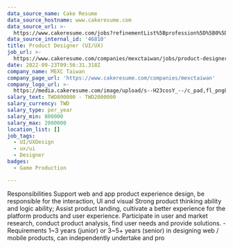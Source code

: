 ```yaml
---
data_source_name: Cake Resume
data_source_hostname: www.cakeresume.com
data_source_url: >-
  https://www.cakeresume.com/jobs?refinementList%5Bprofession%5D%5B0%5D=game-production&range%5Bsalary_range%5D%5Bmin%5D=1000000
data_source_internal_id: '46810'
title: Product Designer (UI/UX)
job_url: >-
  https://www.cakeresume.com/companies/mexctaiwan/jobs/product-designer-ui-ux-c4c4a4
date: 2022-09-23T09:56:31.318Z
company_name: MEXC Taiwan
company_page_url: 'https://www.cakeresume.com/companies/mexctaiwan'
company_logo_url: >-
  https://media.cakeresume.com/image/upload/s--H23cosY_--/c_pad,fl_png8,h_200,w_200/v1660289506/fmmveipbts2oue0re0bd.png
salary_text: TWD800000 - TWD2000000
salary_currency: TWD
salary_type: per_year
salary_min: 800000
salary_max: 2000000
location_list: []
job_tags:
  - UI/UXDesign
  - ux/ui
  - Designer
badges:
  - Game Production

---
```


Responsibilities Support web and app product experience design, be responsible for the interaction, UI and visual Strong product thinking ability and logic ability; Assist product landing, cultivate a better experience for the platform products and user experience. Participate in user and market research, conduct product analysis, find user needs and provide solutions. - Requirements 1~3 years (junior) or 3~5+ years (senior) in designing web / mobile products, can independently undertake and pro
